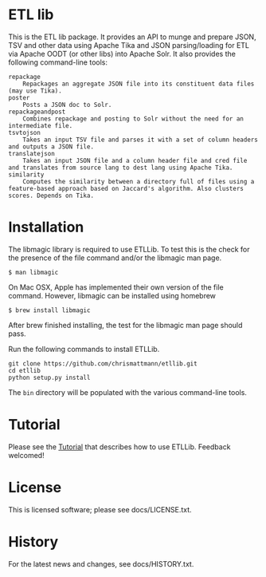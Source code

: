 ETL lib
====

This is the ETL lib package.  It provides an API
to munge and prepare JSON, TSV and other data using Apache Tika and
JSON parsing/loading for ETL via Apache OODT (or other libs)
into Apache Solr.  It also provides the following command-line tools:

```
repackage
    Repackages an aggregate JSON file into its constituent data files (may use Tika).
poster
    Posts a JSON doc to Solr.
repackageandpost
	Combines repackage and posting to Solr without the need for an intermediate file.
tsvtojson
    Takes an input TSV file and parses it with a set of column headers and outputs a JSON file.
translatejson
    Takes an input JSON file and a column header file and cred file and translates from source lang to dest lang using Apache Tika.
similarity
    Computes the similarity between a directory full of files using a feature-based approach based on Jaccard's algorithm. Also clusters scores. Depends on Tika.
```

Installation
====
The libmagic library is required to use ETLLib. To test this is the check for the presence of the file command and/or the libmagic man page.

```
$ man libmagic
```

On Mac OSX, Apple has implemented their own version of the file command. However, libmagic can be installed using homebrew

```
$ brew install libmagic
```

After brew finished installing, the test for the libmagic man page should pass.

Run the following commands to install ETLLib.

```
git clone https://github.com/chrismattmann/etllib.git
cd etllib
python setup.py install
```

The `bin` directory will be populated with the various command-line tools.

Tutorial
===

Please see the [Tutorial](https://github.com/chrismattmann/etllib/wiki/Simple-ETLLib-Tutorial) that describes how to use ETLLib. Feedback welcomed!

License
====
This is licensed software; please see docs/LICENSE.txt.

History
====
For the latest news and changes, see docs/HISTORY.txt.
